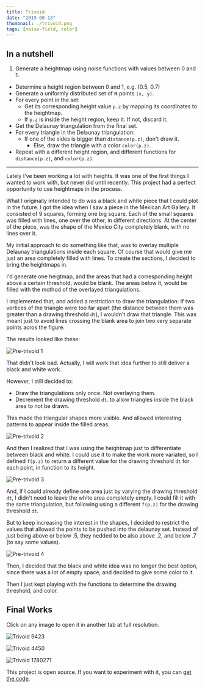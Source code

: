 ```yaml
---
title: Trivoid
date: "2019-08-13"
thumbnail: ./trivoid.png
tags: [noise-field, color]
---
```


## In a nutshell

1. Generate a heightmap using noise functions with values between 0 and 1.

- Determine a height region between 0 and 1, e.g. (0.5, 0.7)
- Generate a uniformly distributed set of **n** points `(x, y)`.
- For every point in the set:
  - Get its corresponding height value `p.z` by mapping its coordinates to the
    heightmap.
  - If `p.z` is inside the height region, keep it. If not, discard it.
- Get the Delaunay triangulation from the final set.
- For every triangle in the Delaunay triangulation:
  - If one of the sides is bigger than `distance(p.z)`, don't draw it.
    - Else, draw the triangle with a color `color(p.z)`.
- Repeat with a different height region, and different functions for
  `distance(p.z)`, and `color(p.z)`.

---

Lately I've been working a lot with heights. It was one of the first things I
wanted to work with, but never did until recently. This project had a perfect
opportunity to use heightmaps in the process.

What I originally intended to do was a black and white piece that I could plot
in the future. I got the idea when I saw a piece in the Mexican Art Gallery. It
consisted of 9 squares, forming one big square. Each of the small squares was
filled with lines, one over the other, in different directions. At the center of
the piece, was the shape of the Mexico City completely blank, with no lines over
it.

My initial approach to do something like that, was to overlay multiple Delaunay
triangulations inside each square. Of course that would give me just an area
completely filled with lines. To create the sections, I decided to bring the
heightmaps in.

I'd generate one heigtmap, and the areas that had a corresponding height above a
certain threshold, would be blank. The areas below it, would be filled with the
mothod of the overlayed triangulations.

I implemented that, and added a restriction to draw the triangulation: If two
vertices of the triangle were too far apart (the distance between them was
greater than a drawing threshold `dt`), I wouldn't draw that triangle. This was
meant just to avoid lines crossing the blank area to join two very separate
points acros the figure.

The results looked like these:

![Pre-trivoid 1](./pre-trivoid-1.png)

That didn't look bad. Actually, I will work that idea further to still deliver a
black and white work.

However, I still decided to:

- Draw the triangulations only once. Not overlaying them.
- Decrement the drawing threshold `dt`. to allow triangles inside the black area
  to not be drawn.

This made the triangular shapes more visible. And allowed interesting patterns
to appear inside the filled areas.

![Pre-trivoid 2](./pre-trivoid-2.png)

And then I realized that I was using the heightmap just to differentiate between
black and white. I could use it to make the work more variated, so I defined
`f(p.z)` to return a different value for the drawing threshold `dt` for each
point, in function to its height.

![Pre-trivoid 3](./pre-trivoid-3.png)

And, if I could already define one area just by varying the drawing threshold
`dt`, I didn't need to leave the white area completely empty. I could fill it
with the same triangulation, but following using a different `f(p.z)` for the
drawing threshold `dt`.

But to keep increasing the interest in the shapes, I decided to restrict the
values that allowed the points to be pushed into the delaunay set. Instead of
just being above or below .5, they nedded to be also above .2, and below .7 (to
say some values).

![Pre-trivoid 4](./pre-trivoid-4.png)

Then, I decided that the black and white idea was no longer the best option,
since there was a lot of empty space, and decided to give some color to it.

Then I just kept playing with the functions to determine the drawing threshold,
and color.

## Final Works

Click on any image to open it in another tab at full resolution.

![Trivoid 9423](./trivoid-9423.png)

![Trivoid 4450](./trivoid-4450.png)

![Trivoid 1780271](./trivoid-1780271.png)

This project is open source. If you want to experiment with it, you can
[get the code](https://github.com/davidomarf/generative-mistakes/blob/master/sketches/trivoid/sketch.js).

